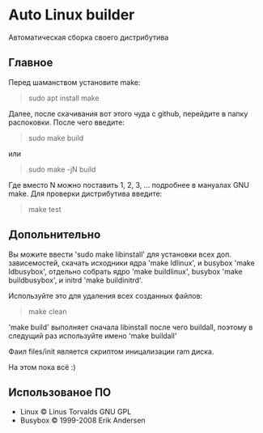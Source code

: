 # Auto Linux builder
Автоматическая сборка своего дистрибутива

## Главное

Перед шаманством установите make:
> sudo apt install make

Далее, после скачивания вот этого чуда с github, перейдите в папку распоковки.
После чего введите:
> sudo make build

или
> sudo make -jN build

Где вместо N можно поставить 1, 2, 3, ... подробнее в мануалах GNU make.
Для проверки дистрибутива введите:
> make test

## Допольнительно

Вы можите ввести 'sudo make libinstall' для установки всех доп. зависемостей,
скачать исходники ядра 'make ldlinux', и busybox 'make ldbusybox',
отдельно собрать ядро 'make buildlinux', busybox 'make buildbusybox', и initrd 'make buildinitrd'.

Используйте это для удаления всех созданных файлов:
> make clean

'make build' выполняет сначала libinstall после чего buildall,
поэтому в следущий раз используйте имено 'make buildall'

Фаил files/init является скриптом иницализации ram диска.

На этом пока всё :)

## Использованое ПО
- Linux © Linus Torvalds GNU GPL
- Busybox © 1999-2008 Erik Andersen
